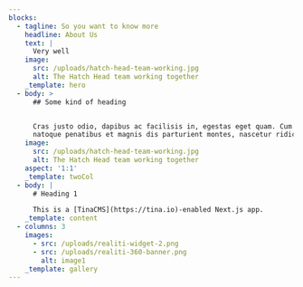 ```yaml
---
blocks:
  - tagline: So you want to know more
    headline: About Us
    text: |
      Very well
    image:
      src: /uploads/hatch-head-team-working.jpg
      alt: The Hatch Head team working together
    _template: hero
  - body: >
      ## Some kind of heading


      Cras justo odio, dapibus ac facilisis in, egestas eget quam. Cum sociis
      natoque penatibus et magnis dis parturient montes, nascetur ridiculus mus.
    image:
      src: /uploads/hatch-head-team-working.jpg
      alt: The Hatch Head team working together
    aspect: '1:1'
    _template: twoCol
  - body: |
      # Heading 1

      This is a [TinaCMS](https://tina.io)-enabled Next.js app.
    _template: content
  - columns: 3
    images:
      - src: /uploads/realiti-widget-2.png
      - src: /uploads/realiti-360-banner.png
        alt: image1
    _template: gallery
---
```


